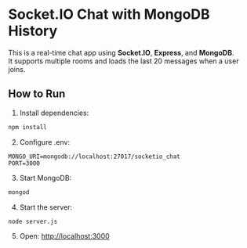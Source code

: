 # Socket.IO Chat with MongoDB History

This is a real-time chat app using **Socket.IO**, **Express**, and **MongoDB**.  
It supports multiple rooms and loads the last 20 messages when a user joins.

## How to Run

1. Install dependencies:
```bash
npm install
```

2. Configure .env:
```env
MONGO_URI=mongodb://localhost:27017/socketio_chat
PORT=3000
```

3. Start MongoDB:
```bash
mongod
```

4. Start the server:
```bash
node server.js
```

5. Open:
[http://localhost:3000](http://localhost:3000)
